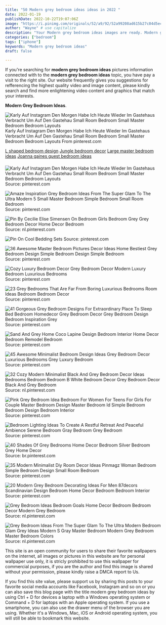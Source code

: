 ```yaml
---
title: "50 Modern grey bedroom ideas ideas in 2022 "
date: 2022-01-19
publishDate: 2022-10-22T19:07:06Z
image: "https://i.pinimg.com/originals/52/a9/92/52a99208ad615b27c04d5eca21024ef6.jpg"
author: "Wayne" # use capitalize
description: "Your Modern grey bedroom ideas images are ready. Modern grey bedroom ideas are a topic that is being searched for and liked by netizens now. You can Get the Modern grey bedroom ideas files here. Download all royalty-free photos."
categories: ["bedroom"]
tags: ["iphone"]
keywords: "Modern grey bedroom ideas"
draft: false

---
```


If you're searching for **modern grey bedroom ideas** pictures information connected with to the **modern grey bedroom ideas** topic, you have pay a visit to the right  site.  Our website frequently  gives you  suggestions  for refferencing  the highest  quality video and image  content, please kindly search and find more enlightening video content and graphics  that match your interests.

**Modern Grey Bedroom Ideas**. 

![Karly Auf Instagram Den Morgen Habe Ich Heute Wieder Im Gastehaus Verbracht Um Auf Den Gastehau Small Room Bedroom Small Master Bedroom Bedroom Layouts](https://i.pinimg.com/originals/bb/ec/2d/bbec2d2896a4b76e7e895a57407d9d7e.jpg "Karly Auf Instagram Den Morgen Habe Ich Heute Wieder Im Gastehaus Verbracht Um Auf Den Gastehau Small Room Bedroom Small Master Bedroom Bedroom Layouts")
Karly Auf Instagram Den Morgen Habe Ich Heute Wieder Im Gastehaus Verbracht Um Auf Den Gastehau Small Room Bedroom Small Master Bedroom Bedroom Layouts From pinterest.com

[L shaped bedroom design](/l-shaped-bedroom-design/)
[Jungle bedroom decor](/jungle-bedroom-decor/)
[Large master bedroom ideas](/large-master-bedroom-ideas/)
[Joanna gaines guest bedroom ideas](/joanna-gaines-guest-bedroom-ideas/)



### 

 


![Karly Auf Instagram Den Morgen Habe Ich Heute Wieder Im Gastehaus Verbracht Um Auf Den Gastehau Small Room Bedroom Small Master Bedroom Bedroom Layouts](https://i.pinimg.com/originals/bb/ec/2d/bbec2d2896a4b76e7e895a57407d9d7e.jpg "Karly Auf Instagram Den Morgen Habe Ich Heute Wieder Im Gastehaus Verbracht Um Auf Den Gastehau Small Room Bedroom Small Master Bedroom Bedroom Layouts")
Source: pinterest.com

 

![Amaze Inspiration Grey Bedroom Ideas From The Super Glam To The Ultra Modern 5 Small Master Bedroom Simple Bedroom Small Room Bedroom](https://i.pinimg.com/originals/bc/24/53/bc24539196e721455f117d2ddb6dc30a.jpg "Amaze Inspiration Grey Bedroom Ideas From The Super Glam To The Ultra Modern 5 Small Master Bedroom Simple Bedroom Small Room Bedroom")
Source: pinterest.com

 

![Pin By Cecilie Elise Simensen On Bedroom Girls Bedroom Grey Grey Bedroom Decor Home Decor Bedroom](https://i.pinimg.com/originals/29/96/ba/2996bab1a3c7bbeb3b7476dd36837c22.jpg "Pin By Cecilie Elise Simensen On Bedroom Girls Bedroom Grey Grey Bedroom Decor Home Decor Bedroom")
Source: nl.pinterest.com

 

![Pin On Cool Bedding Sets](https://i.pinimg.com/474x/91/c6/6c/91c66c16a74d48f9d9e7fec33e403b45.jpg "Pin On Cool Bedding Sets")
Source: pinterest.com

 

![36 Awesome Master Bedroom Pictures Decor Ideas Home Bestiest Grey Bedroom Design Simple Bedroom Design Simple Bedroom](https://i.pinimg.com/originals/9f/56/c1/9f56c1f449b2b98b58a9d73754b923a8.jpg "36 Awesome Master Bedroom Pictures Decor Ideas Home Bestiest Grey Bedroom Design Simple Bedroom Design Simple Bedroom")
Source: pinterest.com

 

![Cozy Luxury Bedroom Decor Grey Bedroom Decor Modern Luxury Bedroom Luxurious Bedrooms](https://i.pinimg.com/736x/69/06/da/6906daa1c53ab1ac82fab29d48913928.jpg "Cozy Luxury Bedroom Decor Grey Bedroom Decor Modern Luxury Bedroom Luxurious Bedrooms")
Source: pinterest.com

 

![23 Grey Bedrooms That Are Far From Boring Luxurious Bedrooms Room Ideas Bedroom Bedroom Decor](https://i.pinimg.com/originals/a3/72/83/a37283490dbfbc3e647581cfc3e094ba.jpg "23 Grey Bedrooms That Are Far From Boring Luxurious Bedrooms Room Ideas Bedroom Bedroom Decor")
Source: pinterest.com

 

![41 Gorgeous Grey Bedroom Designs For Extraordinary Place To Sleep Bed Bedroom Homedecor Grey Bedroom Decor Grey Bedroom Design Bedroom Inspiration Grey](https://i.pinimg.com/originals/18/98/ba/1898bae315d74f0826a63c27cca1ca63.jpg "41 Gorgeous Grey Bedroom Designs For Extraordinary Place To Sleep Bed Bedroom Homedecor Grey Bedroom Decor Grey Bedroom Design Bedroom Inspiration Grey")
Source: pinterest.com

 

![Sand And Grey Home Coco Lapine Design Bedroom Interior Home Decor Bedroom Remodel Bedroom](https://i.pinimg.com/736x/ee/41/60/ee4160f55a8bd0299de99e500250b337--spare-bedroom-ideas-modern-home-decor-ideas-bedroom.jpg "Sand And Grey Home Coco Lapine Design Bedroom Interior Home Decor Bedroom Remodel Bedroom")
Source: pinterest.com

 

![45 Awesome Minimalist Bedroom Design Ideas Grey Bedroom Decor Luxurious Bedrooms Grey Luxury Bedroom](https://i.pinimg.com/564x/d9/6d/c3/d96dc3a5b408ca2c6c7b617c7977ad40.jpg "45 Awesome Minimalist Bedroom Design Ideas Grey Bedroom Decor Luxurious Bedrooms Grey Luxury Bedroom")
Source: pinterest.com

 

![32 Cozy Modern Minimalist Black And Grey Bedroom Decor Ideas Bedrooms Bedroom Bedroom B White Bedroom Decor Grey Bedroom Decor Black And Grey Bedroom](https://i.pinimg.com/736x/10/21/6d/10216d2e7a106e9864df41b260ff5a50.jpg "32 Cozy Modern Minimalist Black And Grey Bedroom Decor Ideas Bedrooms Bedroom Bedroom B White Bedroom Decor Grey Bedroom Decor Black And Grey Bedroom")
Source: nl.pinterest.com

 

![Pink Grey Bedroom Idea Bedroom For Women For Teens For Girls For Couple Master Bedroom Design Master Bedroom Id Simple Bedroom Bedroom Design Bedroom Interior](https://i.pinimg.com/736x/fe/28/03/fe28039540907ce20aca25ad4ba172cd.jpg "Pink Grey Bedroom Idea Bedroom For Women For Teens For Girls For Couple Master Bedroom Design Master Bedroom Id Simple Bedroom Bedroom Design Bedroom Interior")
Source: pinterest.com

 

![Bedroom Lighting Ideas To Create A Restful Retreat And Peaceful Ambience Serene Bedroom Gray Bedroom Grey Bedroom](https://i.pinimg.com/originals/77/8d/60/778d60500dc3a4c1565a008eecbae56b.png "Bedroom Lighting Ideas To Create A Restful Retreat And Peaceful Ambience Serene Bedroom Gray Bedroom Grey Bedroom")
Source: pinterest.com

 

![40 Shades Of Grey Bedrooms Home Decor Bedroom Silver Bedroom Grey Home Decor](https://i.pinimg.com/originals/d7/88/37/d788378ecfdf8f3ca733c76af4a9aeba.png "40 Shades Of Grey Bedrooms Home Decor Bedroom Silver Bedroom Grey Home Decor")
Source: br.pinterest.com

 

![35 Modern Minimalist Diy Room Decor Ideas Pinmagz Woman Bedroom Simple Bedroom Design Small Room Bedroom](https://i.pinimg.com/474x/82/8a/e5/828ae573c389ee6091a5a13b52266f49.jpg "35 Modern Minimalist Diy Room Decor Ideas Pinmagz Woman Bedroom Simple Bedroom Design Small Room Bedroom")
Source: pinterest.com

 

![20 Modern Grey Bedroom Decorating Ideas For Men 87decors Scandinavian Design Bedroom Home Decor Bedroom Bedroom Interior](https://i.pinimg.com/736x/80/ce/8e/80ce8e3f6083f4f21565ab9f8ef1aab6.jpg "20 Modern Grey Bedroom Decorating Ideas For Men 87decors Scandinavian Design Bedroom Home Decor Bedroom Bedroom Interior")
Source: pinterest.com

 

![Grey Bedroom Ideas Bedroom Goals Home Decor Bedroom Bedroom Decor Modern Grey Bedroom](https://i.pinimg.com/originals/9a/63/6a/9a636a3f6ce692d513107d7c5c51264c.jpg "Grey Bedroom Ideas Bedroom Goals Home Decor Bedroom Bedroom Decor Modern Grey Bedroom")
Source: nl.pinterest.com

 

![Grey Bedroom Ideas From The Super Glam To The Ultra Modern Bedroom Glam Grey Ideas Modern S Gray Master Bedroom Modern Grey Bedroom Master Bedroom Colors](https://i.pinimg.com/originals/52/a9/92/52a99208ad615b27c04d5eca21024ef6.jpg "Grey Bedroom Ideas From The Super Glam To The Ultra Modern Bedroom Glam Grey Ideas Modern S Gray Master Bedroom Modern Grey Bedroom Master Bedroom Colors")
Source: nl.pinterest.com

 

This site is an open community for users to share their favorite wallpapers on the internet, all images or pictures in this website are for personal wallpaper use only, it is stricly prohibited to use this wallpaper for commercial purposes, if you are the author and find this image is shared without your permission, please kindly raise a DMCA report to Us.

If you find this site value, please support us by sharing this posts to your favorite social media accounts like Facebook, Instagram and so on or you can also save this blog page with the title modern grey bedroom ideas by using Ctrl + D for devices a laptop with a Windows operating system or Command + D for laptops with an Apple operating system. If you use a smartphone, you can also use the drawer menu of the browser you are using. Whether it's a Windows, Mac, iOS or Android operating system, you will still be able to bookmark this website.
